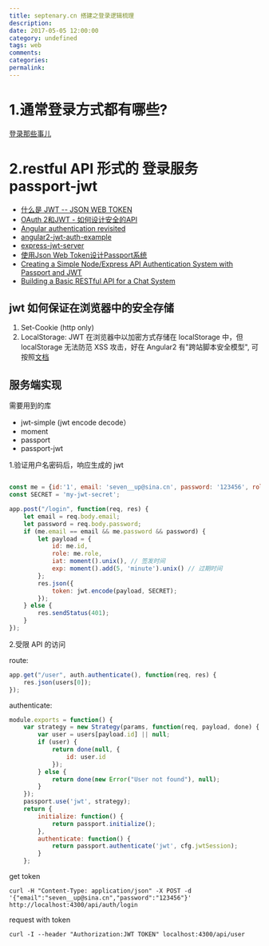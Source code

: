 ```yaml
---
title: septenary.cn 搭建之登录逻辑梳理
description:
date: 2017-05-05 12:00:00
category: undefined
tags: web
comments:
categories:
permalink:
---
```



# 1.通常登录方式都有哪些? 
[登录那些事儿](https://cnodejs.org/topic/5671441a1d2912ce2a35aaa1)
# 2.restful API 形式的 登录服务 passport-jwt

* [什么是 JWT -- JSON WEB TOKEN](http://www.jianshu.com/p/576dbf44b2ae)
* [OAuth 2和JWT - 如何设计安全的API](http://blog.csdn.net/ljinddlj/article/details/53108261)
* [Angular authentication revisited](https://medium.com/@blacksonic86/angular-2-authentication-revisited-611bf7373bf9#.5mixgxid0)
* [angular2-jwt-auth-example](http://jasonwatmore.com/post/2016/08/16/angular-2-jwt-authentication-example-tutorial)
* [express-jwt-server](https://blog.jscrambler.com/implementing-jwt-using-passport/)
* [使用Json Web Token设计Passport系统](https://yq.aliyun.com/articles/59043)
* [Creating a Simple Node/Express API Authentication System with Passport and JWT](http://blog.slatepeak.com/creating-a-simple-node-express-api-authentication-system-with-passport-and-jwt/)
* [Building a Basic RESTful API for a Chat System](http://blog.slatepeak.com/building-a-basic-restful-api-for-a-chat-system/)

## jwt 如何保证在浏览器中的安全存储

1. Set-Cookie (http only)
2. LocalStorage: JWT 在浏览器中以加密方式存储在 localStorage 中，但 localStorage 无法防范 XSS 攻击，好在 Angular2 有"跨站脚本安全模型", 可按照[文档
](https://angular.cn/docs/ts/latest/guide/security.html#!#xss)

## 服务端实现
需要用到的库

* jwt-simple (jwt encode decode）
* moment
* passport
* passport-jwt

1.验证用户名密码后，响应生成的 jwt

```javascript

const me = {id:'1', email: 'seven__up@sina.cn', password: '123456', role: 'admin'};
const SECRET = 'my-jwt-secret';

app.post("/login", function(req, res) {
    let email = req.body.email;
    let password = req.body.password;
    if (me.email == email && me.password && password) {
        let payload = {
            id: me.id,
            role: me.role,
            iat: moment().unix(), // 签发时间
            exp: moment().add(5, 'minute').unix() // 过期时间
        };
        res.json({
            token: jwt.encode(payload, SECRET);
        });
    } else {
        res.sendStatus(401);
    }
});
```


2.受限 API 的访问

route:

```javascript
app.get("/user", auth.authenticate(), function(req, res) {  
    res.json(users[0]);
});
```

authenticate:

```javascript
module.exports = function() {  
    var strategy = new Strategy(params, function(req, payload, done) {
        var user = users[payload.id] || null;
        if (user) {
            return done(null, {
                id: user.id
            });
        } else {
            return done(new Error("User not found"), null);
        }
    });
    passport.use('jwt', strategy);
    return {
        initialize: function() {
            return passport.initialize();
        },
        authenticate: function() {
            return passport.authenticate('jwt', cfg.jwtSession);
        }
    };
```



get token

```shell
curl -H "Content-Type: application/json" -X POST -d '{"email":"seven__up@sina.cn","password":"123456"}' http://localhost:4300/api/auth/login
```

request with token

```shell
curl -I --header "Authorization:JWT TOKEN" localhost:4300/api/user
```

